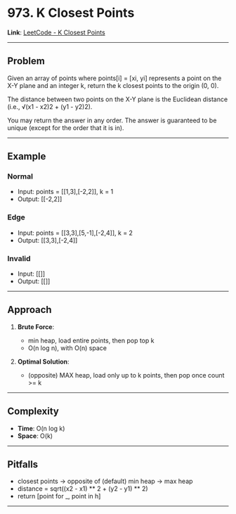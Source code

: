 # 973. K Closest Points

**Link**: [LeetCode - K Closest Points](https://leetcode.com/problems/k-closest-points-to-origin/)

---

## Problem
Given an array of points where points[i] = [xi, yi] represents a point on the X-Y plane and an integer k, return the k closest points to the origin (0, 0).

The distance between two points on the X-Y plane is the Euclidean distance (i.e., √(x1 - x2)2 + (y1 - y2)2).

You may return the answer in any order. The answer is guaranteed to be unique (except for the order that it is in).

---

## Example
### Normal
- Input: points = [[1,3],[-2,2]], k = 1
- Output: [[-2,2]]

### Edge
- Input: points = [[3,3],[5,-1],[-2,4]], k = 2
- Output: [[3,3],[-2,4]]

### Invalid
- Input: [[]]
- Output: [[]]

---

## Approach
1. **Brute Force**:
    - min heap, load entire points, then pop top k
    - O(n log n), with O(n) space

2. **Optimal Solution**:
    - (opposite) MAX heap, load only up to k points, then pop once count >= k

---

## Complexity
- **Time**: O(n log k)
- **Space**: O(k)

---

## Pitfalls
- closest points -> opposite of (default) min heap -> max heap
- distance = sqrt((x2 - x1) ** 2 + (y2 - y1) ** 2)
- return [point for _, point in h] 

---
